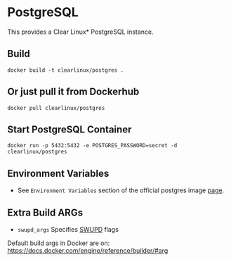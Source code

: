 PostgreSQL
==========
This provides a Clear Linux* PostgreSQL instance.

Build
-----
```
docker build -t clearlinux/postgres .
```

Or just pull it from Dockerhub
---------------------------
```
docker pull clearlinux/postgres
```

Start PostgreSQL Container
-----------------------
```
docker run -p 5432:5432 -e POSTGRES_PASSWORD=secret -d clearlinux/postgres
```

Environment Variables
---------------------
- See ``Environment Variables`` section of the official postgres image [page](https://hub.docker.com/_/postgres).

Extra Build ARGs
----------------
- ``swupd_args`` Specifies [SWUPD](https://github.com/clearlinux/swupd-client/blob/master/docs/swupd.1.rst#options) flags

Default build args in Docker are on: https://docs.docker.com/engine/reference/builder/#arg
